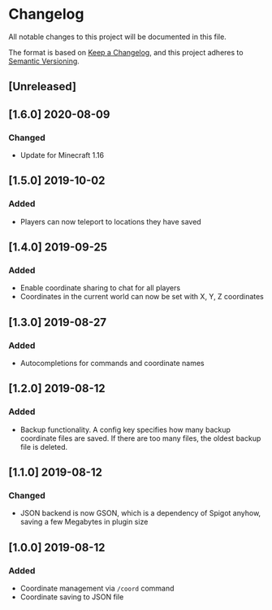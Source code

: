# Changelog
All notable changes to this project will be documented in this file.

The format is based on [Keep a Changelog](https://keepachangelog.com/en/1.0.0/),
and this project adheres to [Semantic Versioning](https://semver.org/spec/v2.0.0.html).

## [Unreleased]

## [1.6.0] 2020-08-09

### Changed
- Update for Minecraft 1.16

## [1.5.0] 2019-10-02

### Added
- Players can now teleport to locations they have saved

## [1.4.0] 2019-09-25

### Added
- Enable coordinate sharing to chat for all players
- Coordinates in the current world can now be set with X, Y, Z coordinates

## [1.3.0] 2019-08-27

### Added
- Autocompletions for commands and coordinate names

## [1.2.0] 2019-08-12

### Added

- Backup functionality. A config key specifies how many backup coordinate files are
saved. If there are too many files, the oldest backup file is deleted.

## [1.1.0] 2019-08-12

### Changed

- JSON backend is now GSON, which is a dependency of Spigot anyhow,
 saving a few Megabytes in plugin size

## [1.0.0] 2019-08-12

### Added

- Coordinate management via ```/coord``` command
- Coordinate saving to JSON file
